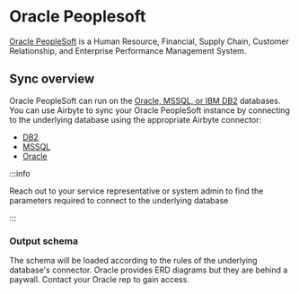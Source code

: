 # Oracle Peoplesoft

[Oracle PeopleSoft](https://www.oracle.com/applications/peoplesoft/) is a Human Resource, Financial, Supply Chain, Customer Relationship, and Enterprise Performance Management System.

## Sync overview

Oracle PeopleSoft can run on the [Oracle, MSSQL, or IBM DB2](https://docs.oracle.com/en/applications/peoplesoft/peopletools/index.html) databases. You can use Airbyte to sync your Oracle PeopleSoft instance by connecting to the underlying database using the appropriate Airbyte connector:

- [DB2](db2.md)
- [MSSQL](mssql.md)
- [Oracle](oracle.md)

:::info

Reach out to your service representative or system admin to find the parameters required to connect to the underlying database

:::

### Output schema

The schema will be loaded according to the rules of the underlying database's connector. Oracle provides ERD diagrams but they are behind a paywall. Contact your Oracle rep to gain access.
